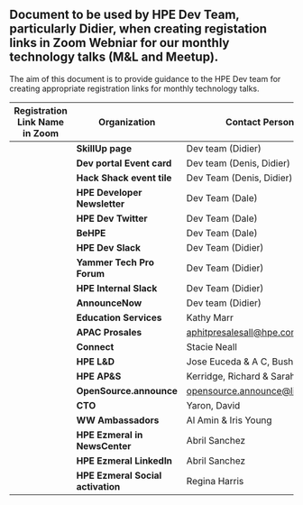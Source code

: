 ## Document to be used by HPE Dev Team, particularly Didier, when creating registation links in Zoom Webniar for our monthly technology talks (M&L and Meetup).
The aim of this document is to provide guidance to the HPE Dev team for creating appropriate registration links for monthly technology talks.  

 | Registration Link Name in Zoom     | **Organization**                   | **Contact Person or PDL**   | **E-mail address**  |
 | ---------------------------------- | ---------------------------------- | --------------------------- | ------------------- |
 |                                    | **SkillUp page**                   | Dev team (Didier)           |                     |
 |                                    | **Dev portal Event card**          | Dev team (Denis, Didier)    |                     |
 |                                    | **Hack Shack event tile**          | Dev Team (Denis, Didier)    |                     |
 |                                    | **HPE Developer Newsletter**       | Dev Team (Dale)             |                     |
 |                                    | **HPE Dev Twitter**                | Dev Team (Dale)             |                     |
 |                                    | **BeHPE**                          | Dev Team (Dale)             |                     |
 |                                    | **HPE Dev Slack**                  | Dev Team (Didier)           |                     |
 |                                    | **Yammer Tech Pro Forum**          | Dev Team (Didier)           |                     |
 |                                    | **HPE Internal Slack**             | Dev Team (Didier)           |                     |
 |                                    | **AnnounceNow**                    | Dev team (Didier)           |                     |
 |                                    | **Education Services**             | Kathy Marr                  |                     |
 |                                    | **APAC Prosales**                  | <aphitpresalesall@hpe.com>  |                     |
 |                                    | **Connect**                        | Stacie Neall                |                     |
 |                                    | **HPE L&D**                        | Jose Euceda & A C, Bushra   |                     |
 |                                    | **HPE AP&S**                       | Kerridge, Richard & Sarah Lennox |                |
 |                                    | **OpenSource.announce**            | <opensource.announce@lists.osp.hpe.com> |         |
 |                                    | **CTO**                            | Yaron, David                |                     |
 |                                    | **WW Ambassadors**                 | Al Amin & Iris Young        |                     |
 |                                    | **HPE Ezmeral in NewsCenter**      | Abril Sanchez               |                     |
 |                                    | **HPE Ezmeral LinkedIn**           | Abril Sanchez               |                     |
 |                                    | **HPE Ezmeral Social activation**  | Regina Harris               |                     |
 

